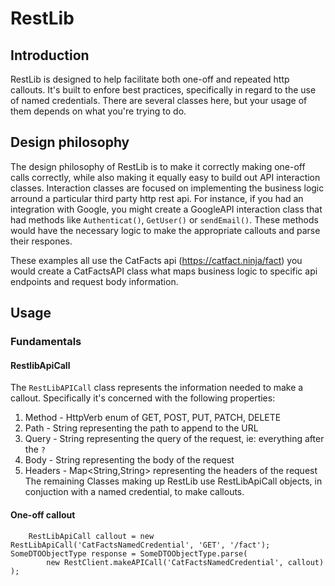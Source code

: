 # RestLib

## Introduction

RestLib is designed to help facilitate both one-off and repeated http callouts.
It's built to enfore best practices, specifically in regard to the use of named credentials.
There are several classes here, but your usage of them depends on what you're trying to do.

## Design philosophy

The design philosophy of RestLib is to make it correctly making one-off calls correctly, while
also making it equally easy to build out API interaction classes. Interaction classes
are focused on implementing the business logic arround a particular third party http rest api.
For instance, if you had an integration with Google, you might create a GoogleAPI interaction class that
had methods like `Authenticat()`, `GetUser()` or `sendEmail()`. These methods would have the necessary logic to make the
appropriate callouts and parse their respones.

These examples all use the CatFacts api (https://catfact.ninja/fact)
you would create a CatFactsAPI class what maps business logic to specific api endpoints and request body information.

## Usage

### Fundamentals

#### RestlibApiCall

The `RestLibAPICall` class represents the information needed to make a callout. Specifically it's concerned with the
following properties:

1. Method - HttpVerb enum of GET, POST, PUT, PATCH, DELETE
2. Path - String representing the path to append to the URL
3. Query - String representing the query of the request, ie: everything after the `?`
4. Body - String representing the body of the request
5. Headers - Map<String,String> representing the headers of the request
   The remaining Classes making up RestLib use RestLibApiCall objects, in conjuction with a named credential, to make
   callouts.

#### One-off callout

```apex
    RestLibApiCall callout = new RestLibApiCall('CatFactsNamedCredential', 'GET', '/fact');
SomeDTOObjectType response = SomeDTOObjectType.parse(
		new RestClient.makeAPICall('CatFactsNamedCredential', callout)
);
```
